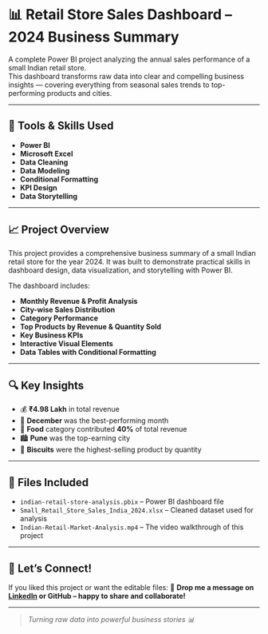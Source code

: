# 📊 Retail Store Sales Dashboard – 2024 Business Summary

A complete Power BI project analyzing the annual sales performance of a small Indian retail store.  
This dashboard transforms raw data into clear and compelling business insights — covering everything from seasonal sales trends to top-performing products and cities.

---

## 🔧 Tools & Skills Used
- **Power BI**
- **Microsoft Excel**
- **Data Cleaning**
- **Data Modeling**
- **Conditional Formatting**
- **KPI Design**
- **Data Storytelling**

---

## 📈 Project Overview

This project provides a comprehensive business summary of a small Indian retail store for the year 2024. It was built to demonstrate practical skills in dashboard design, data visualization, and storytelling with Power BI.

The dashboard includes:

- **Monthly Revenue & Profit Analysis**
- **City-wise Sales Distribution**
- **Category Performance**
- **Top Products by Revenue & Quantity Sold**
- **Key Business KPIs**
- **Interactive Visual Elements**
- **Data Tables with Conditional Formatting**

---

## 🔍 Key Insights

- 💰 **₹4.98 Lakh** in total revenue
- 📅 **December** was the best-performing month
- 🍛 **Food** category contributed **40%** of total revenue
- 🏙️ **Pune** was the top-earning city
- 🍪 **Biscuits** were the highest-selling product by quantity

---

## 📁 Files Included
- `indian-retail-store-analysis.pbix` – Power BI dashboard file  
- `Small_Retail_Store_Sales_India_2024.xlsx` – Cleaned dataset used for analysis  
- `Indian-Retail-Market-Analysis.mp4` – The video walkthrough of this project

---

## 🤝 Let’s Connect!

If you liked this project or want the editable files:
📩 **Drop me a message on [LinkedIn](https://www.linkedin.com/in/rachit-shukla-895559152/) or GitHub – happy to share and collaborate!**

---

> *Turning raw data into powerful business stories 📊*
